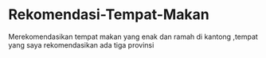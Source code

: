 # Rekomendasi-Tempat-Makan
Merekomendasikan tempat makan yang enak  dan ramah di kantong ,tempat yang saya rekomendasikan ada tiga provinsi

